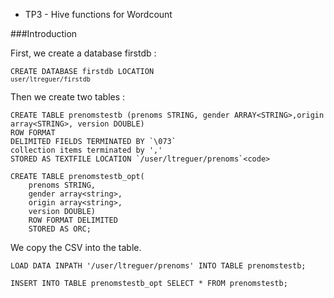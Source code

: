 * TP3 - Hive functions for Wordcount

###Introduction

First, we create a database firstdb :

<code><pre>CREATE DATABASE firstdb LOCATION `user/ltreguer/firstdb`</pre></code>

Then we create two tables : 

```
CREATE TABLE prenomstestb (prenoms STRING, gender ARRAY<STRING>,origin array<STRING>, version DOUBLE)
ROW FORMAT 
DELIMITED FIELDS TERMINATED BY `\073` 
collection items terminated by ',' 
STORED AS TEXTFILE LOCATION `/user/ltreguer/prenoms`<code>

CREATE TABLE prenomstestb_opt(
    prenoms STRING,
    gender array<string>,
    origin array<string>,
    version DOUBLE)
    ROW FORMAT DELIMITED
    STORED AS ORC;
```
We copy the CSV into the table. 
```
LOAD DATA INPATH '/user/ltreguer/prenoms' INTO TABLE prenomstestb;

INSERT INTO TABLE prenomstestb_opt SELECT * FROM prenomstestb;
```
